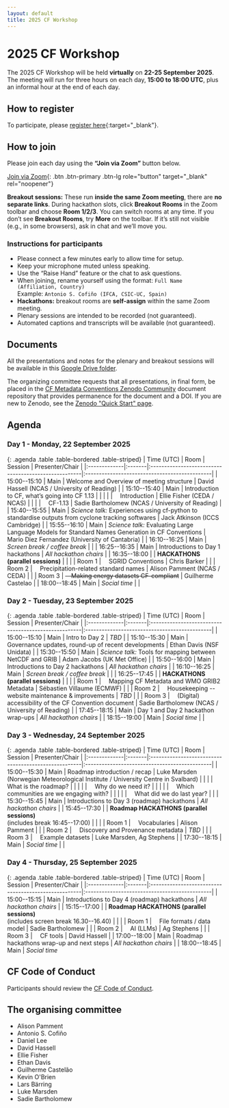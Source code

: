 ```yaml
---
layout: default
title: 2025 CF Workshop
---
```

<style>
/* Same column layout for all agenda tables */
table.agenda {
  width: 100%;
  table-layout: auto; /* let Time/Room size to content */
}

/* Top-align cells; allow wrapping in text columns */
table.agenda > thead > tr > th,
table.agenda > tbody > tr > td {
  vertical-align: top;
  overflow-wrap: anywhere;
}

/* Col 1: Time — shrink to content, no wrap, centered */
table.agenda > thead > tr > th:nth-child(1),
table.agenda > tbody > tr > td:nth-child(1) {
  white-space: nowrap;
  width: 1%;              /* shrink-to-fit */
  text-align: center;
}

/* Col 2: Room — shrink to content, no wrap, centered */
table.agenda > thead > tr > th:nth-child(2),
table.agenda > tbody > tr > td:nth-child(2) {
  white-space: nowrap;
  width: 1%;              /* shrink-to-fit */
  text-align: center;
}

/* Col 3: Session — wrap, take ~50% of remaining width */
table.agenda > thead > tr > th:nth-child(3),
table.agenda > tbody > tr > td:nth-child(3) {
  width: 50%;
  text-align: left;
}

/* Col 4: Presenter/Chair — wrap, take ~50% of remaining width */
table.agenda > thead > tr > th:nth-child(4),
table.agenda > tbody > tr > td:nth-child(4) {
  width: 50%;
  text-align: left;
}

/* Small screens: keep layout and allow horizontal scroll if needed */
@media (max-width: 900px) {
  table.agenda {
    display: block;
    overflow-x: auto;
    -webkit-overflow-scrolling: touch;
  }
}
</style>


# 2025 CF Workshop

The 2025 CF Workshop will be held **virtually** on **22-25 September 2025**.
The meeting will run for three hours on each day, **15:00 to 18:00 UTC**, plus an informal hour at the end of each day.

## How to register

To participate, please [register here](https://forms.gle/UJ6JCiaZzSGndvWu8){:target="_blank"}.

## How to join
Please join each day using the **“Join via Zoom”** button below.

<!-- Placeholder for Zoom link (replace when ready) -->
<!--
The workshop will be held via Zoom.  

**Join via Zoom:** Link will be posted here shortly.  
(Same link for all four days.)
-->
<!-- When the Zoom link is available, remove these block comments -->

[Join via Zoom](https://rediris.zoom.us/j/98145134170){: .btn .btn-primary .btn-lg role="button" target="_blank" rel="noopener"}

**Breakout sessions:** These run **inside the same Zoom meeting**, there are **no separate links**. During hackathon slots, click **Breakout Rooms** in the Zoom toolbar and choose **Room 1/2/3**. You can switch rooms at any time. If you don’t see **Breakout Rooms**, try **More** on the toolbar. If it’s still not visible (e.g., in some browsers), ask in chat and we’ll move you.

### Instructions for participants
- Please connect a few minutes early to allow time for setup.  
- Keep your microphone muted unless speaking.  
- Use the “Raise Hand” feature or the chat to ask questions.  
- When joining, rename yourself using the format: `Full Name (Affiliation, Country)`  
  Example: `Antonio S. Cofiño (IFCA, CSIC-UC, Spain)`  
- **Hackathons:** breakout rooms are **self-assign** within the same Zoom meeting.
- Plenary sessions are intended to be recorded (not guaranteed).  
- Automated captions and transcripts will be available (not guaranteed).  

## Documents

All the presentations and notes for the plenary and breakout sessions will be available in this [Google Drive folder](https://drive.google.com/drive/folders/1-L_wDQHWM9PaKqUD5AtYNFYsUtbOXSV0).

The organizing committee requests that all presentations, in final form, be placed in the [CF Metadata Conventions Zenodo Community](https://zenodo.org/communities/cfconventions) document repository that provides permanence for the document and a DOI. If you are new to Zenodo, see the [Zenodo "Quick Start" page](https://help.zenodo.org/docs/get-started/quickstart/).

## Agenda

### Day 1 - Monday, 22 September 2025 

{: .agenda .table .table-bordered .table-striped}
| Time (UTC)   | Room   | Session                                              | Presenter/Chair                               |
|:-------------|:-------|:-----------------------------------------------------|:----------------------------------------------|
| 15:00--15:10 | Main   | Welcome and Overview of meeting structure            | David Hassell (NCAS / University of Reading)  |
| 15:10--15:40 | Main   | Introduction to CF, what’s going into CF 1.13        |                                               |
|              |        | &emsp;Introduction                                   | Ellie Fisher (CEDA / NCAS)                    |
|              |        | &emsp;CF-1.13                                        | Sadie Bartholomew (NCAS / University of Reading) |
| 15:40--15:55 | Main   | *Science talk:* Experiences using cf-python to standardise outputs from cyclone tracking softwares | Jack Atkinson (ICCS Cambridge)               |
| 15:55--16:10 | Main   | *Science talk:* Evaluating Large Language Models for Standard Names Generation in CF Conventions | Mario Diez Fernandez (University of Cantabria) |
| 16:10--16:25 | Main   | *Screen break / coffee break*                        |                                               |
| 16:25--16:35 | Main   | Introductions to Day 1 hackathons                    | *All hackathon chairs*                        |
| 16:35--18:00 |        | **HACKATHONS (parallel sessions)**                   |                                               |
|              | Room 1 | &emsp;SGRID Conventions                              | Chris Barker                                  |
|              | Room 2 | &emsp;Precipitation-related standard names           | Alison Pamment (NCAS / CEDA)                  |
|              | Room 3 | ~~&emsp;Making energy datasets CF-compliant~~        | Guilherme Castelao                            |
| 18:00--18:45 | Main   | *Social time*                                        |                                               |

### Day 2 - Tuesday, 23 September 2025

{: .agenda .table .table-bordered .table-striped}
| Time (UTC)   | Room   | Session                                              | Presenter/Chair                               |
|:-------------|:-------|:-----------------------------------------------------|:----------------------------------------------|
| 15:00--15:10 | Main   | Intro to Day 2                                       | *TBD*                                         |
| 15:10--15:30 | Main   | Governance updates, round-up of recent developments  | Ethan Davis (NSF Unidata)                     |
| 15:30--15:50 | Main   | *Science talk:* Tools for mapping between NetCDF and GRIB | Adam Jacobs (UK Met Office)              |
| 15:50--16:00 | Main   | Introductions to Day 2 hackathons                    | *All hackathon chairs*                        |
| 16:10--16:25 | Main   | *Screen break / coffee break*                        |                                               |
| 16:25--17:45 |        | **HACKATHONS (parallel sessions)**                   |                                               |
|              | Room 1 | &emsp;Mapping CF Metadata and WMO GRIB2 Metadata     | Sébastien Villaume (ECMWF)                    |
|              | Room 2 | &emsp;Housekeeping -- website maintenance & improvements | *TBD*                                     |
|              | Room 3 | &emsp;(Digital) accessibility of the CF Convention document | Sadie Bartholomew (NCAS / University of Reading) |
| 17:45--18:15 | Main   | Day 1 and Day 2 hackathon wrap-ups                   | *All hackathon chairs*                        |
| 18:15--19:00 | Main   | *Social time*                                        |                                               |

### Day 3 - Wednesday, 24 September 2025

{: .agenda .table .table-bordered .table-striped}
| Time (UTC)   | Room   | Session                                              | Presenter/Chair                               |
|:-------------|:-------|:-----------------------------------------------------|:----------------------------------------------|
| 15:00--15:30 | Main   | Roadmap introduction / recap                         | Luke Marsden (Norwegian Meteorological Institute / University Centre in Svalbard) |
|              |        | &emsp;What is the roadmap?                           |                                               |
|              |        | &emsp;Why do we need it?                             |                                               |
|              |        | &emsp;Which communities are we engaging with?        |                                               |
|              |        | &emsp;What did we do last year?                      |                                               |
| 15:30--15:45 | Main   | Introductions to Day 3 (roadmap) hackathons          | *All hackathon chairs*                        |
| 15:45--17:30 |        | **Roadmap HACKATHONS (parallel sessions)** <br> (includes break 16:45--17:00) |                      |
|              | Room 1 | &emsp;Vocabularies                                   | Alison Pamment                                |
|              | Room 2 | &emsp;Discovery and Provenance metadata              | *TBD*                                         |
|              | Room 3 | &emsp;Example datasets                               | Luke Marsden, Ag Stephens                     |
| 17:30--18:15 | Main   | *Social time*                                        |                                               |

### Day 4 - Thursday, 25 September 2025

{: .agenda .table .table-bordered .table-striped}
| Time (UTC)   | Room   | Session                                              | Presenter/Chair                               |
|:-------------|:-------|:-----------------------------------------------------|:----------------------------------------------|
| 15:00--15:15 | Main   | Introductions to Day 4 (roadmap) hackathons          | *All hackathon chairs*                        |
| 15:15--17:00 |        | **Roadmap HACKATHONS (parallel sessions)** <br> (includes screen break 16.30--16.40) |               |
|              | Room 1 | &emsp;File formats / data model                      | Sadie Bartholomew                             |
|              | Room 2 | &emsp;AI (LLMs)                                      | Ag Stephens                                   |
|              | Room 3 | &emsp;CF tools                                       | David Hassell                                 |
| 17:00--18:00 | Main   | Roadmap hackathons wrap-up and next steps            | *All hackathon chairs*                        |
| 18:00--18:45 | Main   | *Social time*    

## CF Code of Conduct
Participants should review the [CF Code of Conduct](https://github.com/cf-convention/cf-conventions/blob/main/CODE_OF_CONDUCT.md).

## The organising committee
* Alison Pamment
* Antonio S. Cofiño
* Daniel Lee
* David Hassell
* Ellie Fisher
* Ethan Davis
* Guilherme Castelão
* Kevin O'Brien
* Lars Bärring
* Luke Marsden
* Sadie Bartholomew
